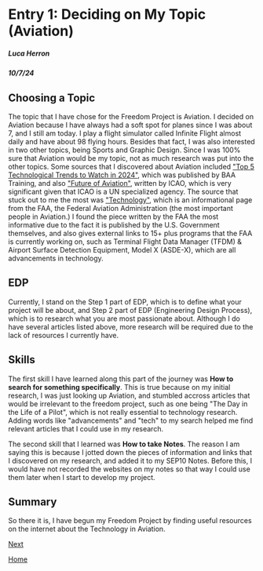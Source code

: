 # Entry 1: Deciding on My Topic (Aviation)
##### Luca Herron
##### 10/7/24

## Choosing a Topic

The topic that I have chose for the Freedom Project is Aviation. I decided on Aviation because I have always had a soft spot for planes since I was about 7, and I still am today. I play a flight simulator called Infinite Flight almost daily and have about 98 flying hours. Besides that fact, I was also interested in two other topics, being Sports and Graphic Design. Since I was 100% sure that Aviation would be my topic, not as much research was put into the other topics. Some sources that I discovered about Aviation included  ["Top 5 Technological Trends to Watch in 2024"](https://baatraining.com/blog/5-top-technology-trends-in-aviation-industry/), which was published by BAA Training, and also ["Future of Aviation"](https://www.icao.int/Meetings/FutureOfAviation/Pages/default.aspx), written by ICAO, which is very significant given that ICAO is a UN specialized agency. The source that stuck out to me the most was ["Technology"](https://www.faa.gov/air_traffic/technology), which is an informational page from the FAA, the Federal Aviation Administration (the most important people in Aviation.) I found the piece written by the FAA the most informative due to the fact it is published by the U.S. Government themselves, and also gives external links to 15+ plus programs that the FAA is currently working on, such as Terminal Flight Data Manager (TFDM) & Airport Surface Detection Equipment, Model X (ASDE-X), which are all advancements in technology.

## EDP

Currently, I stand on the Step 1 part of EDP, which is to define what your project will be about, and Step 2 part of EDP (Engineering Design Process), which is to research what you are most passionate about. Although I do have several articles listed above, more research will be required due to the lack of resources I currently have.

## Skills

The first skill I have learned along this part of the journey was **How to search for something specifically**. This is true because on my initial research, I was just looking up Aviation, and stumbled accross articles that would be irrelevant to the freedom project, such as one being "The Day in the Life of a Pilot", which is not really essential to technology research. Adding words like "advancements" and "tech" to my search helped me find relevant articles that I could use in my research.

The second skill that I learned was **How to take Notes**. The reason I am saying this is because I jotted down the pieces of information and links that I discovered on my research, and added it to my SEP10 Notes. Before this, I would have not recorded the websites on my notes so that way I could use them later when I start to develop my project.

## Summary

So there it is, I have begun my Freedom Project by finding useful resources on the internet about the Technology in Aviation.

[Next](entry02.md)

[Home](../README.md)
